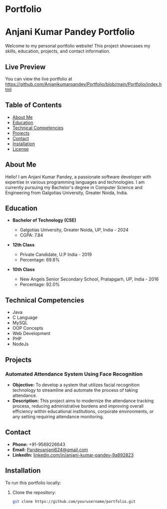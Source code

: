 # Portfolio

# Anjani Kumar Pandey Portfolio

Welcome to my personal portfolio website! This project showcases my skills, education, projects, and contact information.

## Live Preview

You can view the live portfolio at https://github.com/Anjanikumarpandey/Portfolio/blob/main/Portfolio/index.html
## Table of Contents

- [About Me](#about-me)
- [Education](#education)
- [Technical Competencies](#technical-competencies)
- [Projects](#projects)
- [Contact](#contact)
- [Installation](#installation)
- [License](#license)

## About Me

Hello! I am Anjani Kumar Pandey, a passionate software developer with expertise in various programming languages and technologies. I am currently pursuing my Bachelor's degree in Computer Science and Engineering from Galgotias University, Greater Noida, India.

## Education

- **Bachelor of Technology (CSE)**
  - Galgotias University, Greater Noida, UP, India - 2024
  - CGPA: 7.84

- **12th Class**
  - Private Candidate, U.P India - 2019
  - Percentage: 69.8%

- **10th Class**
  - New Angels Senior Secondary School, Pratapgarh, UP, India - 2016
  - Percentage: 92.0%

## Technical Competencies

- Java
- C Language
- MySQL
- OOP Concepts
- Web Development
- PHP
- NodeJs

## Projects

### Automated Attendance System Using Face Recognition

- **Objective:** To develop a system that utilizes facial recognition technology to streamline and automate the process of taking attendance.
- **Description:** This project aims to modernize the attendance tracking process, reducing administrative burdens and improving overall efficiency within educational institutions, corporate environments, or any setting requiring attendance monitoring.

## Contact

- **Phone:** +91-9569226643
- **Email:** [Pandeyanjani624@gmail.com](mailto:Pandeyanjani624@gmail.com)
- **LinkedIn:** [linkedin.com/in/anjani-kumar-pandey-9a892823](https://www.linkedin.com/in/anjani-kumar-pandey-9a892823)

## Installation

To run this portfolio locally:

1. Clone the repository:
   ```bash
   git clone https://github.com/yourusername/portfolio.git
